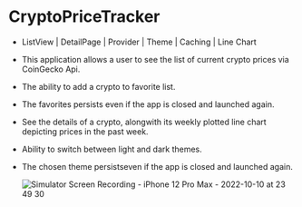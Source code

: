 # CryptoPriceTracker
* ListView | DetailPage | Provider | Theme | Caching | Line Chart
* This application allows a user to see the list of current crypto prices via CoinGecko Api. 
* The ability to add a crypto to favorite list.
* The favorites persists even if the app is closed and launched again. 
* See the details of a crypto, alongwith its weekly plotted line chart depicting prices in the past week.
* Ability to switch between light and dark themes.
* The chosen theme persistseven if the app is closed and launched again.

   ![Simulator Screen Recording - iPhone 12 Pro Max - 2022-10-10 at 23 49 30](https://user-images.githubusercontent.com/3801579/194929608-fedd76d8-c7c7-40b9-8268-74ae4e9bf46b.gif)
